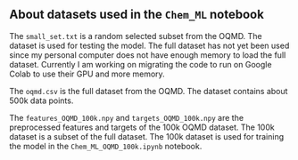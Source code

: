 ## About datasets used in the `Chem_ML` notebook

The `small_set.txt` is a random selected subset from the OQMD. The dataset is used for testing the model. The full dataset has not yet been used since my personal computer does not have enough memory to load the full dataset. Currently I am working on migrating the code to run on Google Colab to use their GPU and more memory.

The `oqmd.csv` is the full dataset from the OQMD. The dataset contains about 500k data points.

The `features_OQMD_100k.npy` and `targets_OQMD_100k.npy` are the preprocessed features and targets of the 100k OQMD dataset. The 100k dataset is a subset of the full dataset. The 100k dataset is used for training the model in the `Chem_ML_OQMD_100k.ipynb` notebook.